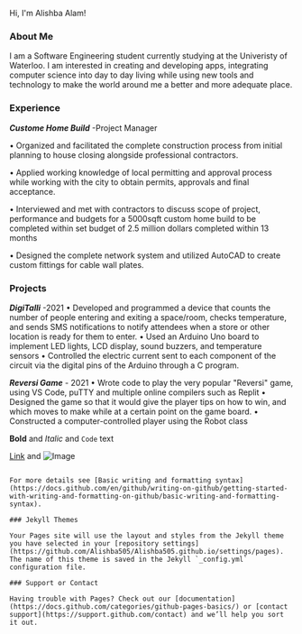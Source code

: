 

Hi, I'm Alishba Alam!

### **About Me**

I am a Software Engineering student currently studying at the Univeristy of Waterloo. I am interested in creating and developing apps, integrating computer science into day to day living while using new tools and technology to make the world around me a better and more adequate place.


### Experience
**_Custome Home Build_** -Project Manager 

• Organized and facilitated the complete construction process from initial planning to house closing alongside professional contractors.

• Applied working knowledge of local permitting and approval process while working with the city to obtain permits,
approvals and final acceptance.

• Interviewed and met with contractors to discuss scope of project, performance and budgets for a 5000sqft custom home
build to be completed within set budget of 2.5 million dollars completed within 13 months

• Designed the complete network system and utilized AutoCAD to create custom fittings for cable wall plates.
### Projects
**_DigiTalli_** -2021
• Developed and programmed a device that counts the number of people entering and exiting a space/room, checks temperature, and sends SMS notifications to notify attendees when a store or other location is ready for them to enter. 
• Used an Arduino Uno board to implement LED lights, LCD display, sound buzzers, and temperature sensors 
•  Controlled the electric current sent to each component of the circuit via the digital pins of the Arduino through a C program. 

**_Reversi Game_** - 2021
• Wrote code to play the very popular "Reversi" game, using VS Code, puTTY and multiple online compilers such as Replit
• Designed the game so that it would give the player tips on how to win, and which moves to make while at a certain point on the game board.
• Constructed a computer-controlled player using the Robot class

**Bold** and _Italic_ and `Code` text

[Link](url) and ![Image](src)
```

For more details see [Basic writing and formatting syntax](https://docs.github.com/en/github/writing-on-github/getting-started-with-writing-and-formatting-on-github/basic-writing-and-formatting-syntax).

### Jekyll Themes

Your Pages site will use the layout and styles from the Jekyll theme you have selected in your [repository settings](https://github.com/Alishba505/Alishba505.github.io/settings/pages). The name of this theme is saved in the Jekyll `_config.yml` configuration file.

### Support or Contact

Having trouble with Pages? Check out our [documentation](https://docs.github.com/categories/github-pages-basics/) or [contact support](https://support.github.com/contact) and we’ll help you sort it out.
